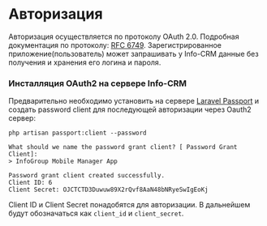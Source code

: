 # Авторизация
Авторизация осуществляется по протоколу OAuth 2.0. Подробная документация по протоколу: [RFC 6749](http://tools.ietf.org/html/rfc6749).
Зарегистрированное приложение(пользователь) может запрашивать у Info-CRM данные без получения и хранения его логина и пароля.

### Инсталляция OAuth2 на сервере Info-CRM
Предварительно необходимо установить на сервере [Laravel Passport](https://laravel.com/docs/5.3/passport#installation)
и создать password client для последующей авторизации через Oauth2 сервер:
```
php artisan passport:client --password
 
What should we name the password grant client? [ Password Grant Client]:
> InfoGroup Mobile Manager App            

Password grant client created successfully.
Client ID: 6
Client Secret: OJCTCTD3Duwuw89X2rQvf8AaN48bNRyeSwIgEoKj
```
Client ID и Client Secret понадобятся для авторизации. В дальнейшем будут обозначаться как ```client_id``` и ```client_secret```.
